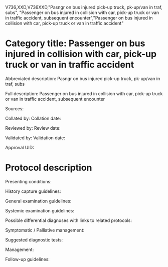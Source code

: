 V736,XXD,V736XXD,"Pasngr on bus injured pick-up truck, pk-up/van in traf, subs", "Passenger on bus injured in collision with car, pick-up truck or van in traffic accident, subsequent encounter","Passenger on bus injured in collision with car, pick-up truck or van in traffic accident"
# Category title: Passenger on bus injured in collision with car, pick-up truck or van in traffic accident

Abbreviated description: Pasngr on bus injured pick-up truck, pk-up/van in traf, subs

Full description: Passenger on bus injured in collision with car, pick-up truck or van in traffic accident, subsequent encounter

Sources:

Collated by:
Collation date:

Reviewed by:
Review date:

Validated by:
Validation date:

Approval UID:

# Protocol description

Presenting conditions:

History capture guidelines:

General examination guidelines:

Systemic examination guidelines:

Possible differential diagnoses with links to related protocols:

Symptomatic / Palliative management:

Suggested diagnostic tests:

Management:

Follow-up guidelines:
